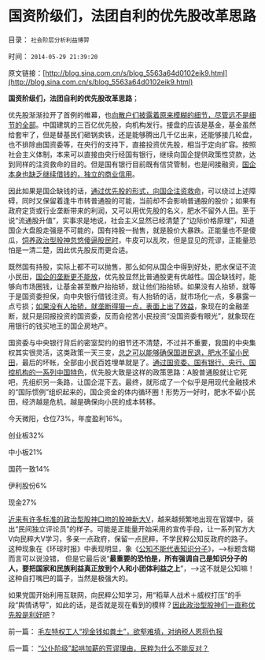 # 国资阶级们，法团自利的优先股改革思路

目录： `社会阶层分析利益博羿` 

时间： `2014-05-29 21:39:20` 

原文链接：[http://blog.sina.com.cn/s/blog_5563a64d0102eik9.html](http://blog.sina.com.cn/s/blog_5563a64d0102eik9.html)

**国资阶级们，法团自利的优先股改革思路**；

优先股渐渐拉开了首例的帷幕，也[向散户们披露着原来模糊的细节，尽管远不是细节的全部](../../../2013/5/30/且慢为证监会拍马屁，请回顾中国优先股的惨烈教训.md)。中国建筑的三百亿优先股，向机构发行。接盘的应该是基金，基金虽然给套牢了，但是替基民们砸锅卖铁，还是能够腾出几千亿出来，还能够接几轮盘，也不排除由国资委等，在央行的支持下，直接投资优先股，相当于定向扩容。按照社会主义体制，本来可以直接由央行经国有银行，继续向国企提供政策性贷款，达到同样的注资救命的目的。但是国有银行目前既有信贷管制，也是间接融资，[国企本身也缺乏继续借钱的，独立的商业信用](../../../2013/5/30/从中国银行业骗贷的潜规则，深入理解优先股的葫芦.md)。

因此如果是国企缺钱的话，[通过优先股的形式，向国企注资救命](../../../2014/4/9/国资委对优先股的偏好，股神和股民的对国企圈钱的激励.md)，可以绕过上述障碍，同时又保留着逢牛市转普通股的可能，当前却不会影响普通股的股价；如果有政府定货或行业垄断带来的利润，又可以用优先股的名义，肥水不留外人田。至于说“流通股升值”，实事求是地说，社会主义显然已经清楚了“边际价格原理”，知道国企大盘股走强是不可能的，国有持股一抛售，就是股价大暴跌。正能量也不是傻瓜，[饲养政治型股神忽悠傻逼股民时](../../../2013/6/18/职业股神的四大专业原则；.md)，牛皮可以乱吹，但是显见的荒谬，正能量恐怕是一清二楚，因此优先股反而更合适。

既然国有持股，实际上都不可以抛售，那么如何从国企中得到好处，肥水保证不流小民田，[国企的垄断更不能放](../../../2007/12/26/换汤不换药，避重就轻：《国资法草案剥离国资委监管.md)，优先股显然比普通股更有优越性。国企缺钱时，能够向市场圈钱，让基金甚至散户抬抬轿，就让他们抬抬轿。如果没有人抬轿，就等于是国资委担保，向中央银行借钱注资。有人抬轿的话，就市场化一点，多暴露一点亏损；[如果没有人抬轿，就垄断得狠一点，表面上出了效益](../../../2014/4/4/“强制分红”和“优先股”；证监会和国资委打什么算盘？.md)，象现在的金融垄断，就只是回报投资的国资委，反而会挖苦小民投资“没国资委有眼光”，就象现在用银行的钱买地王的国企房地产。

国资委与中央银行背后的密室契约的细节还不清楚，不过并不重要，我国的中央集权其实很灵活，这类政策一天三变，[总之可以能够确保国进民退，肥水不留小民田](../../../2014/4/10/优先股政策出台的A股舞台布景解读；.md)，最后的坏帐，全部由小民百姓埋单就是了。[通过国资委、国有银行、央行、国控机构的一系列中国特色](../../../2014/4/14/通过优先股提高大盘股价格的唯一办法，及市盈率的两个歧义.md)，优先股大致是这样的政策思路：A股普通股就让它死吧，先组织另一条路，让国企混下去。最终，就形成了一个似乎是用现代金融技术的“国际惯例”组织起来的，国企资金的体内循环圈！形势万一好时，肥水不留小民田，经济越是危机，越是确保向小民的成本转移。

今天微阳，仓位73%，年度盈利16%。

创业板32%

中小板21%

国药一致14%

伊利股份6%

现金27%

[近来有许多标准的政治型股神口吻的股神新大V](../../../2012/1/5/“左翼股神”是政治性的，还是理财性的？.md)，越来越频繁地出现在官媒中，装出“民间独立评论员”的样子。可能是正能量开始采用的宣传手段，让一系列官方大V向民粹大V学习，多亲一点政府，保留一点民粹，不学民粹公知反政府的路子。这种现象在《环球时报》中表现明显，象《[公知不能代表知识分子](http://news.sina.com.cn/pl/2014-05-29/072230254629.shtml)》，——>标题含糊而言可以说没错，
但是它最后说“**最重要的恐怕是，所有强调自己是知识分子的人，要把国家和民族利益真正放到个人和小团体利益之上**”，——>这不就是公知嘛！这种自打嘴巴的篇子，当然是极强大的。

如果党国开始利用互联网，向民粹公知学习，用“稻草人战术＋威权打压”的手段“舆情诱导”，如此的话，是否就是现在看到的模样？[因此政治型股神们一直称优先股是利好吧](../../../2012/1/10/机构型股神的“谷物法”，政治型股神和孔庆东老师.md)？

前一篇： [毛左特权工人“视金钱如粪土”，欲壑难填，对纳税人恩将仇报](../../../2014/6/11/毛左特权工人“视金钱如粪土”，欲壑难填，对纳税人恩将仇报.md)

后一篇： [“公仆阶级”起哄加薪的荒谬理由，民粹为什么不能反对？](../../../2014/5/29/“公仆阶级”起哄加薪的荒谬理由，民粹为什么不能反对？.md)


